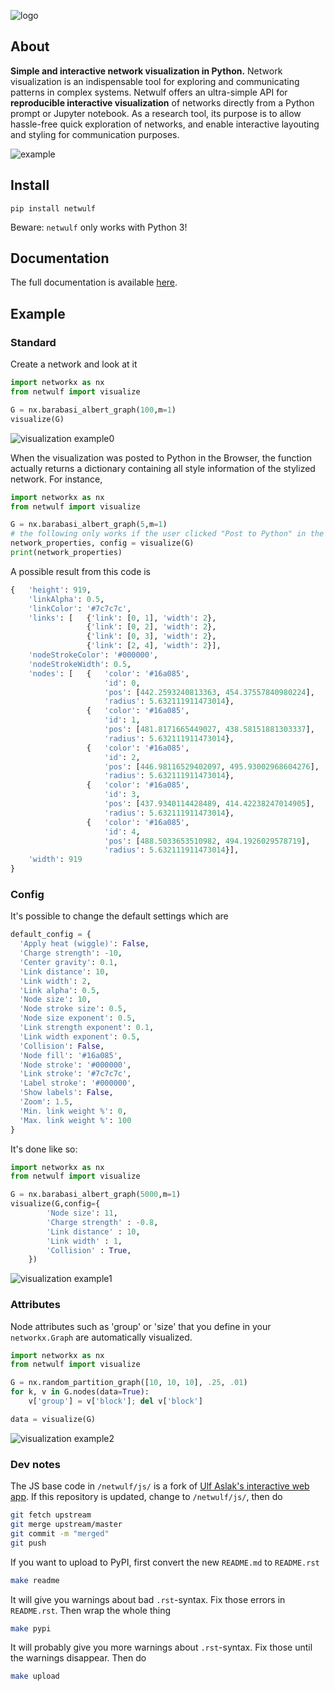 ![logo](https://github.com/benmaier/netwulf/raw/master/img/logo_small.png)

## About

**Simple and interactive network visualization in Python.** Network visualization is an indispensable tool for exploring and communicating patterns in complex systems. Netwulf offers an ultra-simple API for **reproducible interactive visualization** of networks directly from a Python prompt or Jupyter notebook. As a research tool, its purpose is to allow hassle-free quick exploration of networks, and enable interactive layouting and styling for communication purposes.

![example](https://github.com/benmaier/netwulf/raw/master/img/simple_example.gif)



## Install

    pip install netwulf

Beware: `netwulf` only works with Python 3!

## Documentation

The full documentation is available [here](https://netwulf.readthedocs.io/en/latest/python_api/start.html).

## Example

### Standard

Create a network and look at it

```python
import networkx as nx
from netwulf import visualize

G = nx.barabasi_albert_graph(100,m=1)
visualize(G)
```

![visualization example0](https://github.com/benmaier/netwulf/raw/master/img/BA_1.png)

When the visualization was posted to Python in the Browser, the function actually returns a dictionary containing all style information of the stylized network. For instance,

```python
import networkx as nx
from netwulf import visualize

G = nx.barabasi_albert_graph(5,m=1)
# the following only works if the user clicked "Post to Python" in the visualization.
network_properties, config = visualize(G)
print(network_properties)
```

A possible result from this code is

```python
{   'height': 919,
    'linkAlpha': 0.5,
    'linkColor': '#7c7c7c',
    'links': [   {'link': [0, 1], 'width': 2},
                 {'link': [0, 2], 'width': 2},
                 {'link': [0, 3], 'width': 2},
                 {'link': [2, 4], 'width': 2}],
    'nodeStrokeColor': '#000000',
    'nodeStrokeWidth': 0.5,
    'nodes': [   {   'color': '#16a085',
                     'id': 0,
                     'pos': [442.2593240813363, 454.37557840980224],
                     'radius': 5.632111911473014},
                 {   'color': '#16a085',
                     'id': 1,
                     'pos': [481.8171665449027, 438.58151881303337],
                     'radius': 5.632111911473014},
                 {   'color': '#16a085',
                     'id': 2,
                     'pos': [446.98116529402097, 495.93002968604276],
                     'radius': 5.632111911473014},
                 {   'color': '#16a085',
                     'id': 3,
                     'pos': [437.9340114428489, 414.42238247014905],
                     'radius': 5.632111911473014},
                 {   'color': '#16a085',
                     'id': 4,
                     'pos': [488.5033653510982, 494.1926029578719],
                     'radius': 5.632111911473014}],
    'width': 919
}
```


### Config

It's possible to change the default settings which are

```python
default_config = {
  'Apply heat (wiggle)': False,
  'Charge strength': -10,
  'Center gravity': 0.1,
  'Link distance': 10,
  'Link width': 2,
  'Link alpha': 0.5,
  'Node size': 10, 
  'Node stroke size': 0.5,
  'Node size exponent': 0.5,
  'Link strength exponent': 0.1,
  'Link width exponent': 0.5,
  'Collision': False,
  'Node fill': '#16a085',
  'Node stroke': '#000000',
  'Link stroke': '#7c7c7c',
  'Label stroke': '#000000',
  'Show labels': False,
  'Zoom': 1.5,
  'Min. link weight %': 0,
  'Max. link weight %': 100
}
```

It's done like so:

```python
import networkx as nx
from netwulf import visualize

G = nx.barabasi_albert_graph(5000,m=1)
visualize(G,config={
        'Node size': 11,
        'Charge strength' : -0.8,
        'Link distance' : 10,
        'Link width' : 1,
        'Collision' : True,
    })
```

![visualization example1](https://github.com/benmaier/netwulf/raw/master/img/BA_2.png)


### Attributes
Node attributes such as 'group' or 'size' that you define in your `networkx.Graph` are automatically visualized.

```Python
import networkx as nx
from netwulf import visualize

G = nx.random_partition_graph([10, 10, 10], .25, .01)
for k, v in G.nodes(data=True):
    v['group'] = v['block']; del v['block']

data = visualize(G)
```

![visualization example2](https://github.com/benmaier/netwulf/raw/master/img/attributes_1.png)

### Dev notes

The JS base code in `/netwulf/js/` is a fork of [Ulf Aslak's interactive web app](https://github.com/ulfaslak/network_styling_with_d3). If this repository is updated, change to `/netwulf/js/`, then do

```bash
git fetch upstream
git merge upstream/master
git commit -m "merged"
git push
```

If you want to upload to PyPI, first convert the new `README.md` to `README.rst`

```bash
make readme
```

It will give you warnings about bad `.rst`-syntax. Fix those errors in `README.rst`. Then wrap the whole thing 

```bash
make pypi
```

It will probably give you more warnings about `.rst`-syntax. Fix those until the warnings disappear. Then do

```bash
make upload
```
